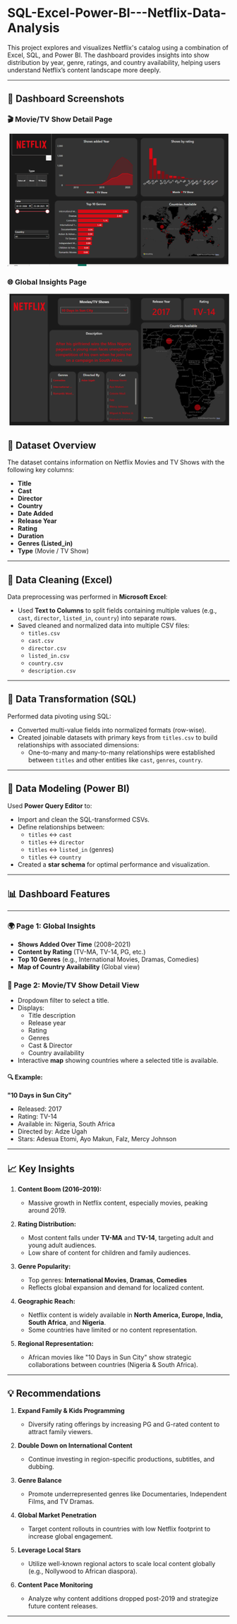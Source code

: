 # SQL-Excel-Power-BI---Netflix-Data-Analysis
This project explores and visualizes Netflix's catalog using a combination of Excel, SQL, and Power BI. The dashboard provides insights into show distribution by year, genre, ratings, and country availability, helping users understand Netflix’s content landscape more deeply.

---

## 📸 Dashboard Screenshots

### 🎬 Movie/TV Show Detail Page
![Netflix page1](Netflix-page1.png)

### 🌐 Global Insights Page
![Netflix page2](Netflix-page2.png)

## 📁 Dataset Overview

The dataset contains information on Netflix Movies and TV Shows with the following key columns:

- **Title**
- **Cast**
- **Director**
- **Country**
- **Date Added**
- **Release Year**
- **Rating**
- **Duration**
- **Genres (Listed_in)**
- **Type** (Movie / TV Show)

---

## 🧹 Data Cleaning (Excel)

Data preprocessing was performed in **Microsoft Excel**:

- Used **Text to Columns** to split fields containing multiple values (e.g., `cast`, `director`, `listed_in`, `country`) into separate rows.
- Saved cleaned and normalized data into multiple CSV files:
  - `titles.csv`
  - `cast.csv`
  - `director.csv`
  - `listed_in.csv`
  - `country.csv`
  - `description.csv`


---

## 🧱 Data Transformation (SQL)

Performed data pivoting using SQL:

- Converted multi-value fields into normalized formats (row-wise).
- Created joinable datasets with primary keys from `titles.csv` to build relationships with associated dimensions:
  - One-to-many and many-to-many relationships were established between `titles` and other entities like `cast`, `genres`, `country`.

---

## 🧰 Data Modeling (Power BI)

Used **Power Query Editor** to:

- Import and clean the SQL-transformed CSVs.
- Define relationships between:
  - `titles` ↔ `cast`
  - `titles` ↔ `director`
  - `titles` ↔ `listed_in` (genres)
  - `titles` ↔ `country`
- Created a **star schema** for optimal performance and visualization.

---

## 📊 Dashboard Features

---

### 🌍 Page 1: Global Insights

- **Shows Added Over Time** (2008–2021)
- **Content by Rating** (TV-MA, TV-14, PG, etc.)
- **Top 10 Genres** (e.g., International Movies, Dramas, Comedies)
- **Map of Country Availability** (Global view)


### 🧾 Page 2: Movie/TV Show Detail View

- Dropdown filter to select a title.
- Displays:
  - Title description
  - Release year
  - Rating
  - Genres
  - Cast & Director
  - Country availability
- Interactive **map** showing countries where a selected title is available.

#### 🔍 Example:
**"10 Days in Sun City"**
- Released: 2017
- Rating: TV-14
- Available in: Nigeria, South Africa
- Directed by: Adze Ugah
- Stars: Adesua Etomi, Ayo Makun, Falz, Mercy Johnson

---

## 📈 Key Insights

1. **Content Boom (2016–2019):**
   - Massive growth in Netflix content, especially movies, peaking around 2019.

2. **Rating Distribution:**
   - Most content falls under **TV-MA** and **TV-14**, targeting adult and young adult audiences.
   - Low share of content for children and family audiences.

3. **Genre Popularity:**
   - Top genres: **International Movies**, **Dramas**, **Comedies**
   - Reflects global expansion and demand for localized content.

4. **Geographic Reach:**
   - Netflix content is widely available in **North America, Europe, India, South Africa**, and **Nigeria**.
   - Some countries have limited or no content representation.

5. **Regional Representation:**
   - African movies like "10 Days in Sun City" show strategic collaborations between countries (Nigeria & South Africa).

---

## 💡 Recommendations

1. **Expand Family & Kids Programming**
   - Diversify rating offerings by increasing PG and G-rated content to attract family viewers.

2. **Double Down on International Content**
   - Continue investing in region-specific productions, subtitles, and dubbing.

3. **Genre Balance**
   - Promote underrepresented genres like Documentaries, Independent Films, and TV Dramas.

4. **Global Market Penetration**
   - Target content rollouts in countries with low Netflix footprint to increase global engagement.

5. **Leverage Local Stars**
   - Utilize well-known regional actors to scale local content globally (e.g., Nollywood to African diaspora).

6. **Content Pace Monitoring**
   - Analyze why content additions dropped post-2019 and strategize future content releases.

---

